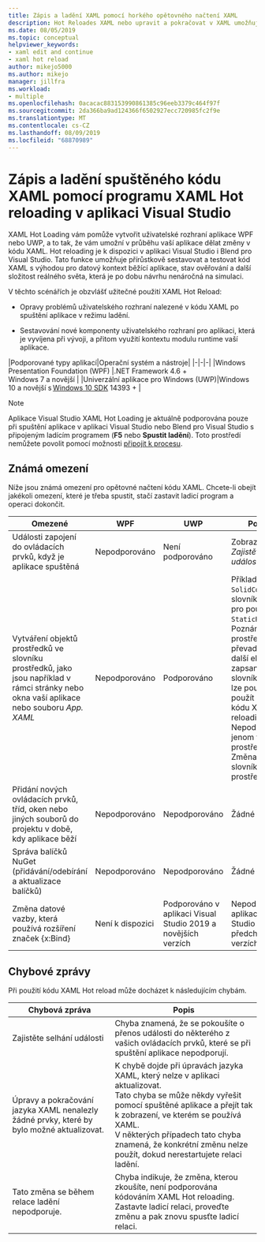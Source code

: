 ```yaml
---
title: Zápis a ladění XAML pomocí horkého opětovného načtení XAML
description: Hot Reloades XAML nebo upravit a pokračovat v XAML umožňuje provádět změny kódu XAML při spouštění aplikací.
ms.date: 08/05/2019
ms.topic: conceptual
helpviewer_keywords:
- xaml edit and continue
- xaml hot reload
author: mikejo5000
ms.author: mikejo
manager: jillfra
ms.workload:
- multiple
ms.openlocfilehash: 0acacac883153990861385c96eeb3379c464f97f
ms.sourcegitcommit: 2da366ba9ad124366f6502927ecc720985fc2f9e
ms.translationtype: MT
ms.contentlocale: cs-CZ
ms.lasthandoff: 08/09/2019
ms.locfileid: "68870989"
---
```

# <a name="write-and-debug-running-xaml-code-with-xaml-hot-reload-in-visual-studio"></a>Zápis a ladění spuštěného kódu XAML pomocí programu XAML Hot reloading v aplikaci Visual Studio

XAML Hot Loading vám pomůže vytvořit uživatelské rozhraní aplikace WPF nebo UWP, a to tak, že vám umožní v průběhu vaší aplikace dělat změny v kódu XAML. Hot reloading je k dispozici v aplikaci Visual Studio i Blend pro Visual Studio. Tato funkce umožňuje přírůstkově sestavovat a testovat kód XAML s výhodou pro datový kontext běžící aplikace, stav ověřování a další složitost reálného světa, která je po dobu návrhu nenáročná na simulaci.

V těchto scénářích je obzvlášť užitečné použití XAML Hot Reload:

* Opravy problémů uživatelského rozhraní nalezené v kódu XAML po spuštění aplikace v režimu ladění.

* Sestavování nové komponenty uživatelského rozhraní pro aplikaci, která je vyvíjena při vývoji, a přitom využití kontextu modulu runtime vaší aplikace.

|Podporované typy aplikací|Operační systém a nástroje|
|-|-|-|
|Windows Presentation Foundation (WPF) |.NET Framework 4.6 +</br>Windows 7 a novější |
|Univerzální aplikace pro Windows (UWP)|Windows 10 a novější s [Windows 10 SDK](https://developer.microsoft.com/windows/downloads/windows-10-sdk) 14393 + |

> [!NOTE]
> Aplikace Visual Studio XAML Hot Loading je aktuálně podporována pouze při spuštění aplikace v aplikaci Visual Studio nebo Blend pro Visual Studio s připojeným ladícím programem (**F5** nebo **Spustit ladění**). Toto prostředí nemůžete povolit pomocí možnosti [připojit k procesu](../debugger/attach-to-running-processes-with-the-visual-studio-debugger.md).

## <a name="known-limitations"></a>Známá omezení

Níže jsou známá omezení pro opětovné načtení kódu XAML. Chcete-li obejít jakékoli omezení, které je třeba spustit, stačí zastavit ladicí program a operaci dokončit.

|Omezené|WPF|UWP|Poznámky|
|-|-|-|-|
|Události zapojení do ovládacích prvků, když je aplikace spuštěná|Nepodporováno|Není podporováno|Zobrazit chybu: *Zajistěte selhání události*|
|Vytváření objektů prostředků ve slovníku prostředků, jako jsou například v rámci stránky nebo okna vaší aplikace nebo souboru *App. XAML*|Nepodporováno|Podporováno|Příklad: přidání `SolidColorBrush` do slovníku prostředků pro použití `StaticResource`jako.</br>Poznámka: Statické prostředky, převaděče stylu a další elementy zapsané do slovníku prostředků lze použít nebo použít při použití kódu XAML Hot reloading. Nepodporují se jenom vytváření prostředků.</br> Změna vlastnosti slovníku `Source` prostředků.|
|Přidání nových ovládacích prvků, tříd, oken nebo jiných souborů do projektu v době, kdy aplikace běží|Nepodporováno|Nepodporováno|Žádné|
|Správa balíčků NuGet (přidávání/odebírání a aktualizace balíčků)|Nepodporováno|Nepodporováno|Žádné|
|Změna datové vazby, která používá rozšíření značek {x:Bind}|Není k dispozici|Podporováno v aplikaci Visual Studio 2019 a novějších verzích|Nepodporováno v aplikaci Visual Studio 2017 nebo předchozích verzích|

## <a name="error-messages"></a>Chybové zprávy

Při použití kódu XAML Hot reload může docházet k následujícím chybám.

|Chybová zpráva|Popis|
|-|-|
|Zajistěte selhání události|Chyba znamená, že se pokoušíte o přenos události do některého z vašich ovládacích prvků, které se při spuštění aplikace nepodporují.|
|Úpravy a pokračování jazyka XAML nenalezly žádné prvky, které by bylo možné aktualizovat.|K chybě dojde při úpravách jazyka XAML, který nelze v aplikaci aktualizovat.</br> Tato chyba se může někdy vyřešit pomocí spuštěné aplikace a přejít tak k zobrazení, ve kterém se používá XAML.</br> V některých případech tato chyba znamená, že konkrétní změnu nelze použít, dokud nerestartujete relaci ladění. |
|Tato změna se během relace ladění nepodporuje.|Chyba indikuje, že změna, kterou zkoušíte, není podporována kódováním XAML Hot reloading. Zastavte ladicí relaci, proveďte změnu a pak znovu spusťte ladicí relaci.|
